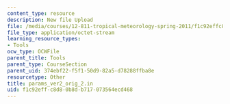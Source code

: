 ```yaml
---
content_type: resource
description: New file Upload
file: /media/courses/12-811-tropical-meteorology-spring-2011/f1c92effc8d80b8db717073564ecd468_params_ver2_orig_2.in
file_type: application/octet-stream
learning_resource_types:
- Tools
ocw_type: OCWFile
parent_title: Tools
parent_type: CourseSection
parent_uid: 374ebf22-f5f1-50d9-82a5-d78288ffba8e
resourcetype: Other
title: params_ver2_orig_2.in
uid: f1c92eff-c8d8-0b8d-b717-073564ecd468
---
```

